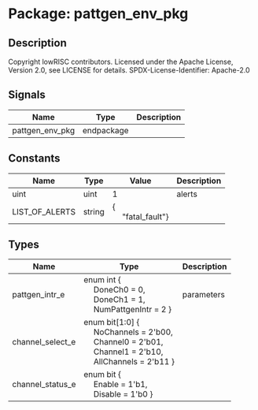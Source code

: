 # Package: pattgen_env_pkg

## Description

Copyright lowRISC contributors.
 Licensed under the Apache License, Version 2.0, see LICENSE for details.
 SPDX-License-Identifier: Apache-2.0
 

## Signals

| Name            | Type       | Description |
| --------------- | ---------- | ----------- |
| pattgen_env_pkg | endpackage |             |
## Constants

| Name           | Type   | Value                                               | Description |
| -------------- | ------ | --------------------------------------------------- | ----------- |
| uint           | uint   | 1                                                   | alerts      |
| LIST_OF_ALERTS | string | {<br><span style="padding-left:20px">"fatal_fault"} |             |
## Types

| Name             | Type                                                                                                                                                                                                                                                                       | Description |
| ---------------- | -------------------------------------------------------------------------------------------------------------------------------------------------------------------------------------------------------------------------------------------------------------------------- | ----------- |
| pattgen_intr_e   | enum int {<br><span style="padding-left:20px">     DoneCh0        = 0,<br><span style="padding-left:20px">     DoneCh1        = 1,<br><span style="padding-left:20px">     NumPattgenIntr = 2   }                                                                          | parameters  |
| channel_select_e | enum bit[1:0] {<br><span style="padding-left:20px">     NoChannels   = 2'b00,<br><span style="padding-left:20px">     Channel0     = 2'b01,<br><span style="padding-left:20px">     Channel1     = 2'b10,<br><span style="padding-left:20px">     AllChannels  = 2'b11   } |             |
| channel_status_e | enum bit {<br><span style="padding-left:20px">     Enable      = 1'b1,<br><span style="padding-left:20px">     Disable     = 1'b0   }                                                                                                                                      |             |
